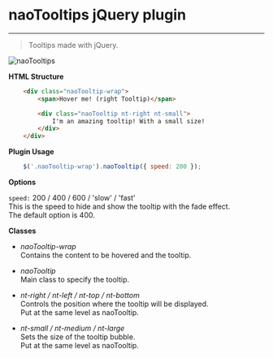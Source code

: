 **naoTooltips jQuery plugin**
=============================
-----------------------------

> Tooltips made with jQuery.  

![naoTooltips](https://raw.githubusercontent.com/noemilosada/naoTooltips/master/naoTooltip.jpg)

**HTML Structure**

```html
    <div class="naoTooltip-wrap">
        <span>Hover me! (right Tooltip)</span>

        <div class="naoTooltip nt-right nt-small">
            I'm an amazing tooltip! With a small size!
        </div>
    </div>
```

**Plugin Usage**

```javascript
    $('.naoTooltip-wrap').naoTooltip({ speed: 200 });
```

**Options**

```speed:``` 200 / 400 / 600 / 'slow' / 'fast'  
This is the speed to hide and show the tooltip with the fade effect.  
The default option is 400.  

**Classes**

* _naoTooltip-wrap_  
Contains the content to be hovered and the tooltip.  

* _naoTooltip_  
Main class to specify the tooltip.  

* _nt-right / nt-left / nt-top / nt-bottom_  
Controls the position where the tooltip will be displayed.  
Put at the same level as naoTooltip.  

* _nt-small / nt-medium / nt-large_  
Sets the size of the tooltip bubble.  
Put at the same level as naoTooltip.
